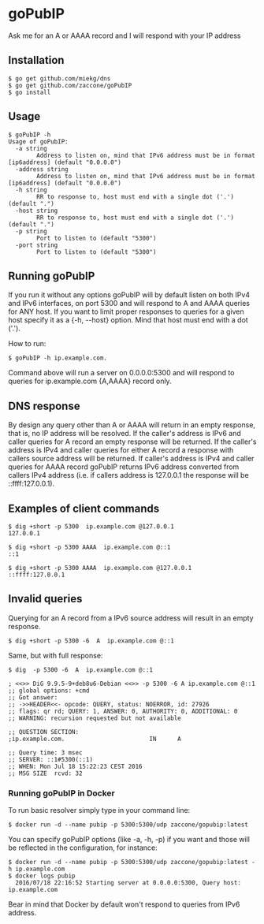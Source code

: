 # goPubIP
Ask me for an A or AAAA record and I will respond with your IP address

## Installation
```
$ go get github.com/miekg/dns
$ go get github.com/zaccone/goPubIP
$ go install
```

## Usage

```
$ goPubIP -h
Usage of goPubIP:
  -a string
        Address to listen on, mind that IPv6 address must be in format [ip6address] (default "0.0.0.0")
  -address string
        Address to listen on, mind that IPv6 address must be in format [ip6address] (default "0.0.0.0")
  -h string
        RR to response to, host must end with a single dot ('.') (default ".")
  -host string
        RR to response to, host must end with a single dot ('.') (default ".")
  -p string
        Port to listen to (default "5300")
  -port string
        Port to listen to (default "5300")
```

## Running goPubIP

If you run it without any options goPubIP will by default listen on both IPv4 and IPv6 interfaces, on port 5300 and will respond to A 
and AAAA queries for ANY host. If you want to limit proper responses to queries for a given host specify it as a {-h, --host} option. 
Mind that host must end with a dot ('.'). 

How to run:

```
$ goPubIP -h ip.example.com. 
```

Command above will run a server on 0.0.0.0:5300 and will respond to queries for ip.example.com {A,AAAA} record only.

## DNS response

By design any query other than A or AAAA will return in an empty response, that is, no IP address will be resolved.
If the caller's address is IPv6 and caller queries for A record an empty response will be returned.
If the caller's address is IPv4 and caller queries for either A record a response with callers source address will be returned.
If caller's address is IPv4 and caller queries for AAAA record goPubIP returns IPv6 address converted from callers IPv4 address 
(i.e. if callers address is 127.0.0.1 the response will be ::ffff:127.0.0.1).


## Examples of client commands

```
$ dig +short -p 5300  ip.example.com @127.0.0.1
127.0.0.1
```

```
$ dig +short -p 5300 AAAA  ip.example.com @::1
::1
```

```
$ dig +short -p 5300 AAAA  ip.example.com @127.0.0.1
::ffff:127.0.0.1
```

## Invalid queries

Querying for an A record from a IPv6 source address will result in an empty response.

```
$ dig +short -p 5300 -6  A  ip.example.com @::1
```

Same, but with full response:

```
$ dig  -p 5300 -6  A  ip.example.com @::1

; <<>> DiG 9.9.5-9+deb8u6-Debian <<>> -p 5300 -6 A ip.example.com @::1
;; global options: +cmd
;; Got answer:
;; ->>HEADER<<- opcode: QUERY, status: NOERROR, id: 27926
;; flags: qr rd; QUERY: 1, ANSWER: 0, AUTHORITY: 0, ADDITIONAL: 0
;; WARNING: recursion requested but not available

;; QUESTION SECTION:
;ip.example.com.                        IN      A

;; Query time: 3 msec
;; SERVER: ::1#5300(::1)
;; WHEN: Mon Jul 18 15:22:23 CEST 2016
;; MSG SIZE  rcvd: 32
```

### Running goPubIP in Docker

To run basic resolver simply type in your command line:

```
$ docker run -d --name pubip -p 5300:5300/udp zaccone/gopubip:latest
```

You can specify goPubIP options (like -a, -h, -p) if you want and those will be reflected in the configuration, for instance:

```
$ docker run -d --name pubip -p 5300:5300/udp zaccone/gopubip:latest -h ip.example.com
$ docker logs pubip
  2016/07/18 22:16:52 Starting server at 0.0.0.0:5300, Query host: ip.example.com
```

Bear in mind that Docker by default won't respond to queries from IPv6 address.
